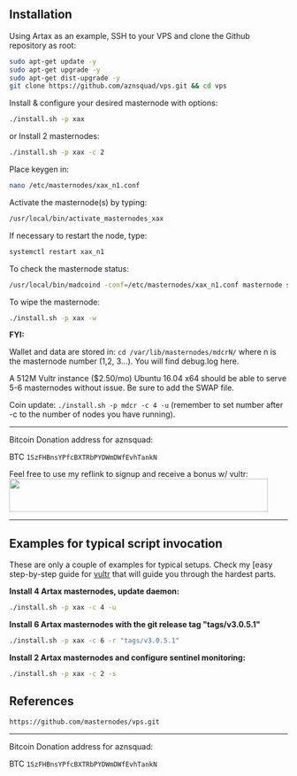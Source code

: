 ## Installation

Using Artax as an example, SSH to your VPS and clone the Github repository as root:

```bash
sudo apt-get update -y
sudo apt-get upgrade -y
sudo apt-get dist-upgrade -y
git clone https://github.com/aznsquad/vps.git && cd vps
```

Install & configure your desired masternode with options:

```bash
./install.sh -p xax
```

or Install 2 masternodes:
```bash
./install.sh -p xax -c 2
```

Place keygen in:
```bash
nano /etc/masternodes/xax_n1.conf
```

Activate the masternode(s) by typing:
```bash
/usr/local/bin/activate_masternodes_xax
```

If necessary to restart the node, type:
```bash
systemctl restart xax_n1
```

To check the masternode status:
```bash
/usr/local/bin/madcoind -conf=/etc/masternodes/xax_n1.conf masternode status
```

To wipe the masternode:
```bash
./install.sh -p xax -w
```

**FYI:**

Wallet and data are stored in:
```cd /var/lib/masternodes/mdcrN/```
where n is the masternode number (1,2, 3...). You will find debug.log here.

A 512M Vultr instance ($2.50/mo) Ubuntu 16.04 x64 should be able to serve 5-6 masternodes without issue. Be sure to add the SWAP file.

Coin update:
```./install.sh -p mdcr -c 4 -u``` (remember to set number after -c to the number of nodes you have running).

---

Bitcoin Donation address for aznsquad:

BTC ```1SzFHBnsYPfcBXTRbPYDWmDWfEvhTankN```


Feel free to use my reflink to signup and receive a bonus w/ vultr:
<a href="https://www.vultr.com/?ref=7282775"><img src="https://www.vultr.com/media/banner_2.png" width="468" height="60"></a>

---

## Examples for typical script invocation

These are only a couple of examples for typical setups. Check my [easy step-by-step guide for [vultr](/docs/masternode_vps.md) that will guide you through the hardest parts.


**Install 4 Artax masternodes, update daemon:**

```bash
./install.sh -p xax -c 4 -u
```

**Install 6 Artax masternodes with the git release tag "tags/v3.0.5.1"**

```bash
./install.sh -p xax -c 6 -r "tags/v3.0.5.1"
```

**Install 2 Artax masternodes and configure sentinel monitoring:**

```bash
./install.sh -p xax -c 2 -s
```

## References

```https://github.com/masternodes/vps.git```

---

Bitcoin Donation address for aznsquad:

BTC ```1SzFHBnsYPfcBXTRbPYDWmDWfEvhTankN```
